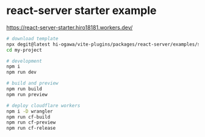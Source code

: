 # react-server starter example

https://react-server-starter.hiro18181.workers.dev/

```sh
# download template
npx degit@latest hi-ogawa/vite-plugins/packages/react-server/examples/starter my-project
cd my-project

# development
npm i
npm run dev

# build and preview
npm run build
npm run preview

# deploy cloudflare workers
npm i -D wrangler
npm run cf-build
npm run cf-preview
npm run cf-release
```
